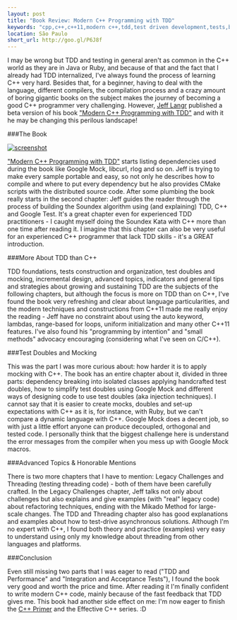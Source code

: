 ```yaml
---
layout: post
title: "Book Review: Modern C++ Programming with TDD"
keywords: "cpp,c++,c++11,modern c++,tdd,test driven development,tests,book"
location: São Paulo
short_url: http://goo.gl/P6J8f
---
```


I may be wrong but TDD and testing in general aren't as common in the C++ world as they are in Java or Ruby, and because of that and the fact that I already had TDD internalized, I've always found the process of learning C++ very hard.
Besides that, for a beginner, having to deal with the language, different compilers, the compilation process and a crazy amount of boring gigantic books on the subject makes the journey of becoming a good C++ programmer very challenging.
However, [Jeff Langr](http://langrsoft.com/) published a beta version of his book ["Modern C++ Programming with TDD"](http://pragprog.com/book/lotdd/modern-c-programming-with-test-driven-development) and with it he may be changing this perilous landscape!

<!-- more -->

###The Book

<div class="thumb">
  <a href="/images/2013-06-28/book.jpg" target="_blank">
    <img class="center simple-border" src="http://www.victorarias.com.br/images/2013-06-28/book.jpg" alt="screenshot"/>
  </a>
</div>

["Modern C++ Programming with TDD"](http://pragprog.com/book/lotdd/modern-c-programming-with-test-driven-development) starts listing dependencies used during the book like Google Mock, libcurl, rlog and so on. Jeff is trying to make every sample portable and easy, so not only he describes how to compile and where to put every dependency but he also provides CMake scripts with the distributed source code.
After some plumbing the book really starts in the second chapter: Jeff guides the reader through the process of building the Soundex algorithm using (and explaining) TDD, C++ and Google Test. It's a great chapter even for experienced TDD practitioners - I caught myself doing the Soundex Kata with C++ more than one time after reading it. I imagine that this chapter can also be very useful for an experienced C++ programmer that lack TDD skills - it's a GREAT introduction.

###More About TDD than C++

TDD foundations, tests construction and organization, test doubles and mocking, incremental design, advanced topics, indicators and general tips and strategies about growing and sustaining TDD are the subjects of the following chapters, but although the focus is more on TDD than on C++, I've found the book very refreshing and clear about language particularities, and the modern techniques and constructions from C++11 made me really enjoy the reading - Jeff have no constraint about using the auto keyword, lambdas, range-based for loops, uniform initialization and many other C++11 features. I've also found his "programming by intention" and "small methods" advocacy encouraging (considering what I've seen on C/C++).

###Test Doubles and Mocking

This was the part I was more curious about: how harder it is to apply mocking with C++. The book has an entire chapter about it, divided in three parts: dependency breaking into isolated classes applying handcrafted test doubles, how to simplify test doubles using Google Mock and different ways of designing code to use test doubles (aka injection techniques).
I cannot say that it is easier to create mocks, doubles and set-up expectations with C++ as it is, for instance, with Ruby, but we can't compare a dynamic language with C++. Google Mock does a decent job, so with just a little effort anyone can produce decoupled, orthogonal and tested code. I personally think that the biggest challenge here is understand the error messages from the compiler when you mess up with Google Mock macros.

###Advanced Topics & Honorable Mentions

There is two more chapters that I have to mention: Legacy Challenges and Threading (testing threading code) - both of them have been carefully crafted. In the Legacy Challenges chapter, Jeff talks not only about challenges but also explains and give examples (with "real" legacy code) about refactoring techniques, ending with the Mikado Method for large-scale changes.
The TDD and Threading chapter also has good explanations and examples about how to test-drive asynchronous solutions. Although I'm no expert with C++, I found both theory and practice (examples) very easy to understand using only my knowledge about threading from other languages and platforms.

###Conclusion

Even still missing two parts that I was eager to read ("TDD and Performance" and "Integration and Acceptance Tests"), I found the book very good and worth the price and time. After reading it I'm finally confident to write modern C++ code, mainly because of the fast feedback that TDD gives me. This book had another side effect on me: I'm now eager to finish the [C++ Primer](http://www.amazon.com/Primer-5th-Edition-Stanley-Lippman/dp/0321714113) and the Effective C++ series. :D